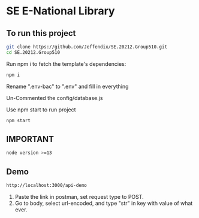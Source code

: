 # SE E-National Library

## To run this project

```bash
git clone https://github.com/Jeffendix/SE.20212.Group510.git
cd SE.20212.Group510
```

Run npm i to fetch the template's dependencies:

```bash
npm i
```

Rename  ".env-bac" to ".env" and fill in everything

Un-Commented the config/database.js

Use npm start to run project
```bash
npm start
```

## IMPORTANT
```bash
node version >=13
```

## Demo
```bash
http://localhost:3000/api-demo
```
1. Paste the link in postman, set request type to POST.
2. Go to body, select url-encoded, and type "str" in key with value of what ever.